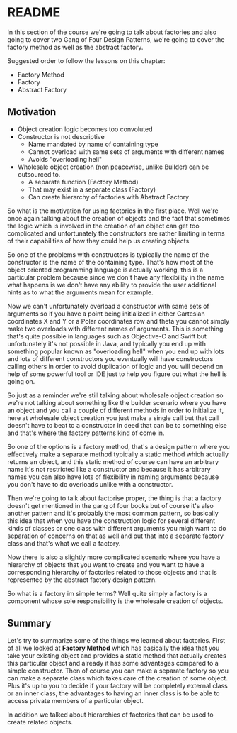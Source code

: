 # README

In this section of the course we're going to talk about factories and also going to cover two Gang of Four Design Patterns, we're going to cover the factory method as well as the abstract factory.

Suggested order to follow the lessons on this chapter:

- Factory Method
- Factory
- Abstract Factory

## Motivation

- Object creation logic becomes too convoluted
- Constructor is not descriptive
  - Name mandated by name of containing type
  - Cannot overload with same sets of arguments with different names
  - Avoids "overloading hell"
- Wholesale object creation (non peacewise, unlike Builder) can be outsourced to.
  - A separate function (Factory Method)
  - That may exist in a separate class (Factory)
  - Can create hierarchy of factories with Abstract Factory

So what is the motivation for using factories in the first place. Well we're once again talking about the creation of objects and the fact that sometimes the logic which is involved in the creation of an object can get too complicated and unfortunately the constructors are rather limiting in terms of their capabilities of how they could help us creating objects.

So one of the problems with constructors is typically the name of the constructor is the name of the containing type. That's how most of the object oriented programming language is actually working, this is a particular problem because since we don't have any flexibility in the name what happens is we don't have any ability to provide the user additional hints as to what the arguments mean for example.

Now we can't unfortunately overload a constructor with same sets of arguments so if you have a point being initialized in either Cartesian coordinates X and Y or a Polar coordinates row and theta you cannot simply make two overloads with different names of arguments. This is something that's quite possible in languages such as Objective-C and Swift but unfortunately it's not possible in Java, and typically you end up with something popular known as "overloading hell" when you end up with lots and lots of different constructors you eventually will have constructors calling others in order to avoid duplication of logic and you will depend on help of some powerful tool or IDE just to help you figure out what the hell is going on.

So just as a reminder we're still talking about wholesale object creation so we're not talking about something like the builder scenario where you have an object and you call a couple of different methods in order to initialize it, here at wholesale object creation you just make a single call but that call doesn't have to beat to a constructor in deed that can be to something else and that's where the factory patterns kind of come in.

So one of the options is a factory method, that's a design pattern where you effectively make a separate method typically a static method which actually returns an object, and this static method of course can have an arbitrary name it's not restricted like a constructor and because it has arbitrary names you can also have lots of flexibility in naming arguments because you don't have to do overloads unlike with a constructor.

Then we're going to talk about factorise proper, the thing is that a factory doesn't get mentioned in the gang of four books but of course it's also another pattern and it's probably the most common pattern, so basically this idea that when you have the construction logic for several different kinds of classes or one class with different arguments you migh want to do separation of concerns on that as well and put that into a separate factory class and that's what we call a factory.

Now there is also a slightly more complicated scenario where you have a hierarchy of objects that you want to create and you want to have a corresponding hierarchy of factories related to those objects and that is represented by the abstract factory design pattern.

So what is a factory im simple terms? Well quite simply a factory is a component whose sole responsibility is the wholesale creation of objects.

## Summary

Let's try to summarize some of the things we learned about factories. First of all we looked at **Factory Method** which has basically the idea that you take your existing object and provides a static method that actually creates this particular object and already it has some advantages compared to a simple constructor. Then of course you can make a separate factory so you can make a separate class which takes care of the creation of some object. Plus it's up to you to decide if your factory will be completely external class or an inner class, the advantages to having an inner class is to be able to access private members of a particular object.

In addition we talked about hierarchies of factories that can be used to create related objects.
